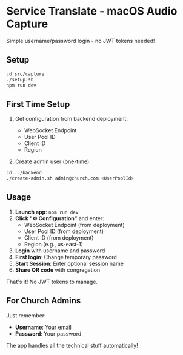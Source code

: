 # Service Translate - macOS Audio Capture

Simple username/password login - no JWT tokens needed!

## Setup

```bash
cd src/capture
./setup.sh
npm run dev
```

## First Time Setup

1. Get configuration from backend deployment:
   - WebSocket Endpoint
   - User Pool ID
   - Client ID
   - Region

2. Create admin user (one-time):
```bash
cd ../backend
./create-admin.sh admin@church.com <UserPoolId>
```

## Usage

1. **Launch app**: `npm run dev`
2. **Click "⚙️ Configuration"** and enter:
   - WebSocket Endpoint (from deployment)
   - User Pool ID (from deployment)
   - Client ID (from deployment)
   - Region (e.g., us-east-1)
3. **Login** with username and password
4. **First login**: Change temporary password
5. **Start Session**: Enter optional session name
6. **Share QR code** with congregation

That's it! No JWT tokens to manage.

## For Church Admins

Just remember:
- **Username**: Your email
- **Password**: Your password

The app handles all the technical stuff automatically!
